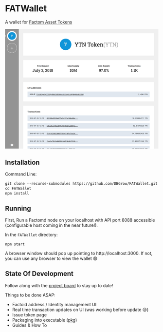 # FATWallet

A wallet for [Factom Asset Tokens](https://github.com/DBGrow/FAT)

![](assets/wallet.png)



## Installation

Command Line:

```
git clone --recurse-submodules https://github.com/DBGrow/FATWallet.git
cd FATWallet
npm install
```



## Running

First, Run a Factomd node on your localhost with API port 8088 accessible (configurable host coming in the near future!).

In the `FATWallet` directory:

```
npm start
```

A browser window should pop up pointing to http://localhost:3000. If not, you can use any browser to view the wallet :smile:



## State Of Development

Follow along with the [project board](https://github.com/DBGrow/FATWallet/projects/1) to stay up to date!

Things to be done ASAP:

- Factoid address / Identity management UI
- Real time transaction updates on UI (was working before update :cry:)
- Issue token page
- Packaging into executable ([pkg](https://github.com/zeit/pkg))
- Guides & How To